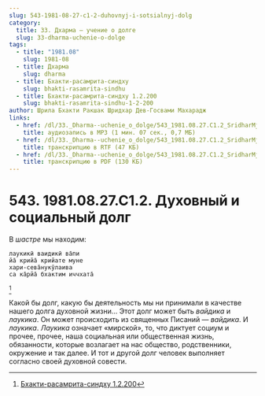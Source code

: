 ```yaml
---
slug: 543-1981-08-27-c1-2-duhovnyj-i-sotsialnyj-dolg
category:
  title: 33. Дхарма — учение о долге
  slug: 33-dharma-uchenie-o-dolge
tags:
  - title: "1981.08"
    slug: 1981-08
  - title: Дхарма
    slug: dharma
  - title: Бхакти-расамрита-синдху
    slug: bhakti-rasamrita-sindhu
  - title: Бхакти-расамрита-синдху 1.2.200
    slug: bhakti-rasamrita-sindhu-1-2-200
author: Шрила Бхакти Ракшак Шридхар Дев-Госвами Махарадж
links:
  - href: /dl/33._Dharma--uchenie_o_dolge/543_1981.08.27.C1.2_SridharMj_Duhovnyj_i_socialnyj_dolg.mp3
    title: аудиозапись в MP3 (1 мин. 07 сек., 0,7 МБ)
  - href: /dl/33._Dharma--uchenie_o_dolge/543_1981.08.27.C1.2_SridharMj_Duhovnyj_i_socialnyj_dolg.rtf
    title: транскрипцию в RTF (47 КБ)
  - href: /dl/33._Dharma--uchenie_o_dolge/543_1981.08.27.C1.2_SridharMj_Duhovnyj_i_socialnyj_dolg.pdf
    title: транскрипцию в PDF (130 КБ)
---
```


# 543. 1981.08.27.C1.2. Духовный и социальный долг

В *шастре* мы находим:

    лаукикӣ ваидикӣ ва̄пи
    йа̄ крийа̄ крийате муне
    хари-сева̄нукӯлаива
    са ка̄рйа̄ бхактим иччхата̄
[^_ftn1]

Какой бы долг, какую бы деятельность мы ни принимали в качестве нашего долга духовной жизни… Этот долг может быть *вайдика* и *лаукика*. Он может происходить из священных Писаний — *вайдика*. И *лаукика*. *Лаукика* означает «мирской», то, что диктует социум и прочее, прочее, наша социальная или общественная жизнь, обязанности, которые возлагает на нас общество, родственники, окружение и так далее. И тот и другой долг человек выполняет согласно своей духовной совести.



[^_ftn1]: [Бхакти-расамрита-синдху 1.2.200](../notes/bhakti-rasamrita-sindhu/bhakti-rasamrita-sindhu-1-2-200.md)
